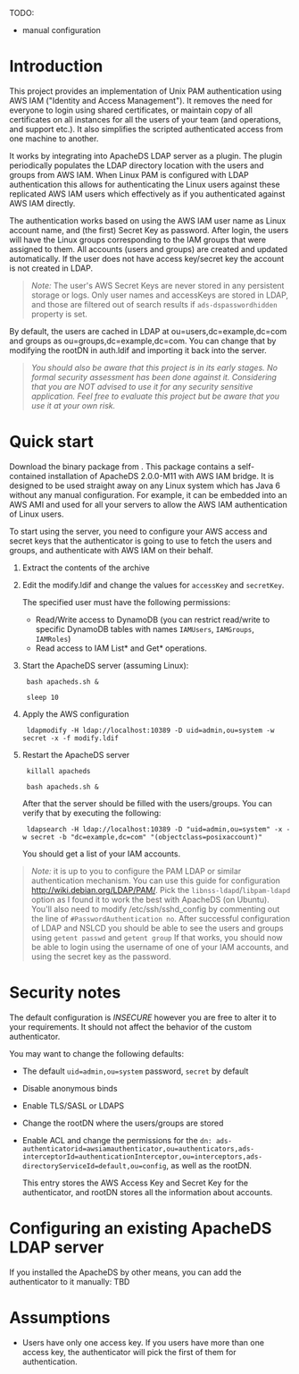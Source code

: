 TODO:
- manual configuration

Introduction
============

This project provides an implementation of Unix PAM authentication using AWS IAM ("Identity and Access Management").
It removes the need for everyone to login using shared certificates, or maintain copy of all certificates on all instances
for all the users of your team (and operations, and support etc.). It also simplifies the scripted authenticated access from one machine to another.

It works by integrating into ApacheDS LDAP server as a plugin. The plugin periodically populates the LDAP directory location with the
users and groups from AWS IAM. When Linux PAM is configured with LDAP authentication this allows for authenticating the Linux users against
these replicated AWS IAM users which effectively as if you authenticated against AWS IAM directly.

The authentication works based on using the AWS IAM user name as Linux account name, and (the first) Secret Key as password.
After login, the users will have the Linux groups corresponding to the IAM groups that were assigned to them. All accounts (users and groups) are
created and updated automatically. If the user does not have access key/secret key the account is not created in LDAP.

> *Note:* The user's AWS Secret Keys are never stored in any persistent storage or logs. Only user names and accessKeys are stored in LDAP, and
those are filtered out of search results if `ads-dspasswordhidden` property is set.

By default, the users are cached in LDAP at ou=users,dc=example,dc=com and groups as ou=groups,dc=example,dc=com. You can change
that by modifying the rootDN in auth.ldif and importing it back into the server.

> _You should also be aware that this project is in its early stages. No formal security assessment has been done against it. Considering that
you are NOT advised to use it for any security sensitive application. Feel free to evaluate this project but be aware that you use it at your own risk._

Quick start
===========

Download the binary package from <a></a>.
This package contains a self-contained installation of ApacheDS 2.0.0-M11 with AWS IAM bridge. It is designed to be used
straight away on any Linux system which has Java 6 without any manual configuration. For example, it can be embedded into
an AWS AMI and used for all your servers to allow the AWS IAM authentication of Linux users.

To start using the server, you need to configure your AWS access and secret keys that the authenticator is going to use
to fetch the users and groups, and authenticate with AWS IAM on their behalf.

1. Extract the contents of the archive

1. Edit the modify.ldif and change the values for `accessKey` and `secretKey`.

    The specified user must have the following permissions:

    * Read/Write access to DynamoDB (you can restrict read/write to specific DynamoDB tables with names `IAMUsers`, `IAMGroups`, `IAMRoles`)
    * Read access to IAM List* and Get* operations.

1. Start the ApacheDS server (assuming Linux):

        bash apacheds.sh &

        sleep 10

1. Apply the AWS configuration

        ldapmodify -H ldap://localhost:10389 -D uid=admin,ou=system -w secret -x -f modify.ldif

1. Restart the ApacheDS server

        killall apacheds

        bash apacheds.sh &

    After that the server should be filled with the users/groups. You can verify that by executing the following:

        ldapsearch -H ldap://localhost:10389 -D "uid=admin,ou=system" -x -w secret -b "dc=example,dc=com" "(objectclass=posixaccount)"

    You should get a list of your IAM accounts.

> *Note:* it is up to you to configure the PAM LDAP or similar authentication mechanism. You can use this guide for configuration <http://wiki.debian.org/LDAP/PAM/>.
Pick the `libnss-ldapd`/`libpam-ldapd` option as I found it to work the best with ApacheDS (on Ubuntu). You'll also need to modify /etc/ssh/sshd_config by
 commenting out the line of `#PasswordAuthentication no`.
After successful configuration of LDAP and NSLCD you should be able to see the users and groups using `getent passwd` and `getent group`
If that works, you should now be able to login using the username of one of your IAM accounts, and using the secret key as the password.

Security notes
==============

The default configuration is _INSECURE_ however you are free to alter it to your requirements. It should not affect the behavior of the custom authenticator.

You may want to change the following defaults:

- The default `uid=admin,ou=system` password, `secret` by default
- Disable anonymous binds
- Enable TLS/SASL or LDAPS
- Change the rootDN where the users/groups are stored
- Enable ACL and change the permissions for the `dn: ads-authenticatorid=awsiamauthenticator,ou=authenticators,ads-interceptorId=authenticationInterceptor,ou=interceptors,ads-directoryServiceId=default,ou=config`,
  as well as the rootDN.

  This entry stores the AWS Access Key and Secret Key for the authenticator, and rootDN stores all the information about accounts.

Configuring an existing ApacheDS LDAP server
============================================
If you installed the ApacheDS by other means, you can add the authenticator to it manually:
TBD

Assumptions
===========
- Users have only one access key. If you users have more than one access key, the authenticator will pick the first of them for authentication.
